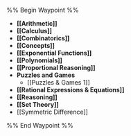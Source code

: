 %% Begin Waypoint %%
- **[[Arithmetic]]**
- **[[Calculus]]**
- **[[Combinatorics]]**
- **[[Concepts]]**
- **[[Exponential Functions]]**
- **[[Polynomials]]**
- **[[Proportional Reasoning]]**
- **Puzzles and Games**
	- [[Puzzles & Games 1]]
- **[[Rational Expressions & Equations]]**
- **[[Reasoning]]**
- **[[Set Theory]]**
- [[Symmetric Difference]]

%% End Waypoint %%
